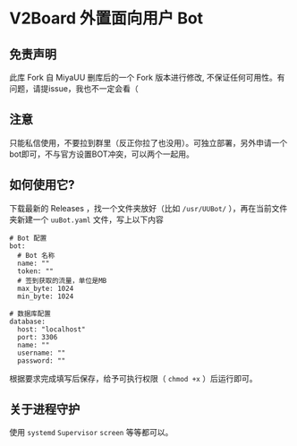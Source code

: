 # V2Board 外置面向用户 Bot

## 免责声明
此库 Fork 自 MiyaUU 删库后的一个 Fork 版本进行修改, 不保证任何可用性。有问题，请提issue，我也不一定会看（

## 注意
只能私信使用，不要拉到群里（反正你拉了也没用）。可独立部署，另外申请一个bot即可，不与官方设置BOT冲突，可以两个一起用。

## 如何使用它?

下载最新的 Releases ，找一个文件夹放好（比如 `/usr/UUBot/` ），再在当前文件夹新建一个 `uuBot.yaml` 文件，写上以下内容

```shell
# Bot 配置
bot:
  # Bot 名称
  name: ""
  token: ""
  # 签到获取的流量，单位是MB
  max_byte: 1024
  min_byte: 1024
  
# 数据库配置
database:
  host: "localhost"
  port: 3306
  name: ""
  username: ""
  password: ""
```

根据要求完成填写后保存，给予可执行权限（ `chmod +x` ）后运行即可。

## 关于进程守护
使用 `systemd` `Supervisor` `screen` 等等都可以。